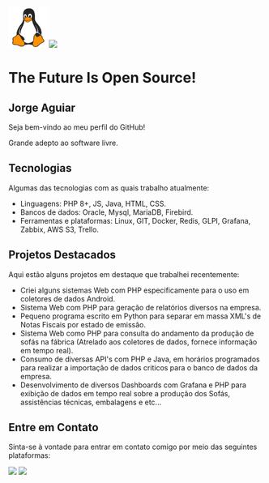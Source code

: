 <img src="Tux.png" alt="Texto alternativo" width="80"><img src="https://cdn.jsdelivr.net/gh/devicons/devicon/icons/php/php-plain.svg" width='80px' />
# The Future Is Open Source! 

## Jorge Aguiar
Seja bem-vindo ao meu perfil do GitHub!

Grande adepto ao software livre.

## Tecnologias

Algumas das tecnologias com as quais trabalho atualmente:

 - Linguagens: PHP 8+, JS, Java, HTML, CSS.
 - Bancos de dados: Oracle, Mysql, MariaDB, Firebird.
 - Ferramentas e plataformas: Linux, GIT, Docker, Redis, GLPI, Grafana, Zabbix, AWS S3, Trello.

## Projetos Destacados

Aqui estão alguns projetos em destaque que trabalhei recentemente:

- Criei alguns sistemas Web com PHP especificamente para o uso em coletores de dados Android.
- Sistema Web com PHP para geração de relatórios diversos na empresa.
- Pequeno programa escrito em Python para separar em massa XML's de Notas Fiscais por estado de emissão.
- Sistema Web como PHP para consulta do andamento da produção de sofás na fábrica (Atrelado aos coletores de dados, fornece informação em tempo real).
- Consumo de diversas API's com PHP e Java, em horários programados para realizar a importação de dados criticos para o banco de dados da empresa.
- Desenvolvimento de diversos Dashboards com Grafana e PHP para exibição de dados em tempo real sobre a produção dos Sofás, assistências técnicas, embalagens e etc...

## Entre em Contato

Sinta-se à vontade para entrar em contato comigo por meio das seguintes plataformas:

<div>
<a href="https://www.instagram.com/jorge.aguiar99/" target="_blank"><img src="https://img.shields.io/badge/-Instagram-%23E4405F?style=for-the-badge&logo=instagram&logoColor=white" target="_blank"></a>
<a href="https://www.linkedin.com/in/jorgeaguiar99/" target="_blank"><img src="https://img.shields.io/badge/-LinkedIn-%230077B5?style=for-the-badge&logo=linkedin&logoColor=white" target="_blank"></a>   
</div>
